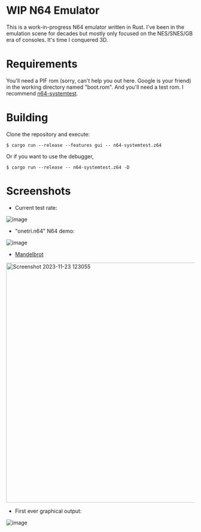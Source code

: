 # WIP N64 Emulator

This is a work-in-progress N64 emulator written in Rust. I've been in the
emulation scene for decades but mostly only focused on the NES/SNES/GB era of
consoles. It's time I conquered 3D.

# Requirements

You'll need a PIF rom (sorry, can't help you out here. Google is your friend)
in the working directory named "boot.rom".  And you'll need a test rom. I
recommend [n64-systemtest](https://github.com/lemmy-64/n64-systemtest).

# Building

Clone the repository and execute:

```
$ cargo run --release --features gui -- n64-systemtest.z64
```

Or if you want to use the debugger,

```
$ cargo run --release -- n64-systemtest.z64 -D
```

# Screenshots

* Current test rate:

![image](https://github.com/sarchar/n64/assets/4928176/c6a6b774-afde-40d6-9acd-8f0157002369)

* "onetri.n64" N64 demo:

![image](https://github.com/sarchar/n64/assets/4928176/132a48b2-2aea-4b1e-9900-5df393774221)

* [Mandelbrot](https://github.com/PeterLemon/N64/tree/master/CP1/Fractal/32BPP/640X480/Mandelbrot/Double)

<img width="640" alt="Screenshot 2023-11-23 123055" src="https://github.com/sarchar/n64/assets/4928176/1a7b5ec1-c1d2-41f6-b131-377f195c0a45">

* First ever graphical output:

![image](https://github.com/sarchar/n64/assets/4928176/01de0e3a-be14-4d40-aa44-223c0f96d9ae)
